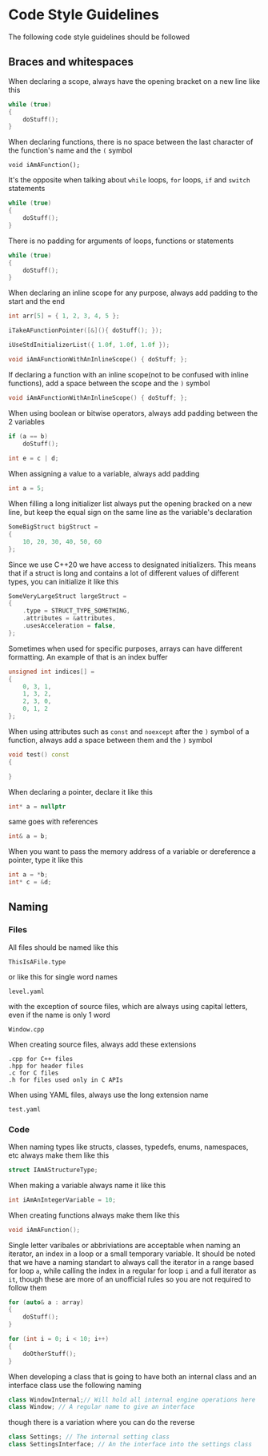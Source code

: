 # Code Style Guidelines
The following code style guidelines should be followed
## Braces and whitespaces
When declaring a scope, always have the opening bracket on a new line like this
```cpp
while (true)
{
    doStuff();
}
```
When declaring functions, there is no space between the last character of the function's name and the `(` symbol
```
void iAmAFunction();
```
It's the opposite when talking about `while` loops, `for` loops, `if` and `switch` statements
```cpp
while (true)
{
    doStuff();
}
```
There is no padding for arguments of loops, functions or statements
```cpp
while (true)
{
    doStuff();
}
```
When declaring an inline scope for any purpose, always add padding to the start and the end
```cpp
int arr[5] = { 1, 2, 3, 4, 5 };

iTakeAFunctionPointer([&](){ doStuff(); });

iUseStdInitializerList({ 1.0f, 1.0f, 1.0f });

void iAmAFunctionWithAnInlineScope() { doStuff; };
```
If declaring a function with an inline scope(not to be confused with inline functions), add a space between the scope and the `)` symbol
```cpp
void iAmAFunctionWithAnInlineScope() { doStuff; };
```
When using boolean or bitwise operators, always add padding between the 2 variables
```cpp
if (a == b)
    doStuff();
    
int e = c | d;
```
When assigning a value to a variable, always add padding
```cpp
int a = 5;
```
When filling a long initializer list always put the opening bracked on a new line, but keep the equal sign on the same line as the variable's declaration
```cpp
SomeBigStruct bigStruct = 
{
    10, 20, 30, 40, 50, 60
};
```
Since we use C++20 we have access to designated initializers. This means that if a struct is long and contains a lot of different values of different types, you can initialize it like this
```cpp
SomeVeryLargeStruct largeStruct =
{
    .type = STRUCT_TYPE_SOMETHING,
    .attributes = &attributes,
    .usesAcceleration = false,
};
```
Sometimes when used for specific purposes, arrays can have different formatting. An example of that is an index buffer
```cpp
unsigned int indices[] = 
{
    0, 3, 1,
    1, 3, 2,
    2, 3, 0,
    0, 1, 2
};
```
When using attributes such as `const` and `noexcept` after the `)` symbol of a function, always add a space between them and the `)` symbol
```cpp
void test() const
{

}
```
When declaring a pointer, declare it like this
```cpp
int* a = nullptr
```
same goes with references
```cpp
int& a = b;
```
When you want to pass the memory address of a variable or dereference a pointer, type it like this
```cpp
int a = *b;
int* c = &d;
```
## Naming
### Files
All files should be named like this
```
ThisIsAFile.type
```
or like this for single word names
```
level.yaml
```
with the exception of source files, which are always using capital letters, even if the name is only 1 word
```
Window.cpp
```
When creating source files, always add these extensions
```
.cpp for C++ files
.hpp for header files
.c for C files
.h for files used only in C APIs
```
When using YAML files, always use the long extension name
```
test.yaml
```
### Code
When naming types like structs, classes, typedefs, enums, namespaces, etc always make them like this
```cpp
struct IAmAStructureType;
```
When making a variable always name it like this
```cpp
int iAmAnIntegerVariable = 10;
```
When creating functions always make them like this
```cpp
void iAmAFunction();
```
Single letter varibales or abbriviations are acceptable when naming an iterator, an index in a loop or a small temporary variable. It should be noted that we have a naming standart to always call the iterator in a range based for loop `a`, while calling the index in a regular for loop `i` and a full iterator as `it`, though these are more of an unofficial rules so you are not required to follow them
```cpp
for (auto& a : array)
{
    doStuff();
}

for (int i = 0; i < 10; i++)
{
    doOtherStuff();
}
```
When developing a class that is going to have both an internal class and an interface class use the following naming
```cpp
class WindowInternal;// Will hold all internal engine operations here
class Window; // A regular name to give an interface
```
though there is a variation where you can do the reverse
```cpp
class Settings; // The internal setting class
class SettingsInterface; // An the interface into the settings class
```
